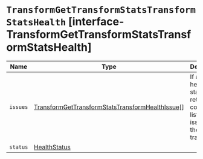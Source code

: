 # `TransformGetTransformStatsTransformStatsHealth` [interface-TransformGetTransformStatsTransformStatsHealth]

| Name | Type | Description |
| - | - | - |
| `issues` | [TransformGetTransformStatsTransformHealthIssue](./TransformGetTransformStatsTransformHealthIssue.md)[] | If a non-healthy status is returned, contains a list of issues of the transform. |
| `status` | [HealthStatus](./HealthStatus.md) | &nbsp; |
